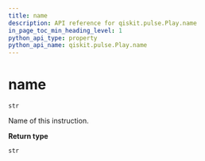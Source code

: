 ```yaml
---
title: name
description: API reference for qiskit.pulse.Play.name
in_page_toc_min_heading_level: 1
python_api_type: property
python_api_name: qiskit.pulse.Play.name
---
```


# name

<span id="qiskit.pulse.Play.name" />

`str`

Name of this instruction.

**Return type**

`str`

